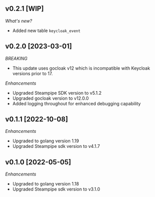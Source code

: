 ## v0.2.1 [WIP]

_What's new?_
- Added new table `keycloak_event`

## v0.2.0 [2023-03-01]

_BREAKING_
- This update uses gocloak v12 which is incompatible with Keycloak versions prior to 17.

_Enhancements_
- Upgraded Steampipe SDK version to v5.1.2
- Upgraded gocloak version to v12.0.0
- Added logging throughout for enhanced debugging capability

## v0.1.1 [2022-10-08]

_Enhancements_
- Upgraded to golang version 1.19
- Upgraded Steampipe sdk version to v4.1.7

## v0.1.0 [2022-05-05]

_Enhancements_
- Upgraded to golang version 1.18
- Upgraded Steampipe sdk version to v3.1.0
